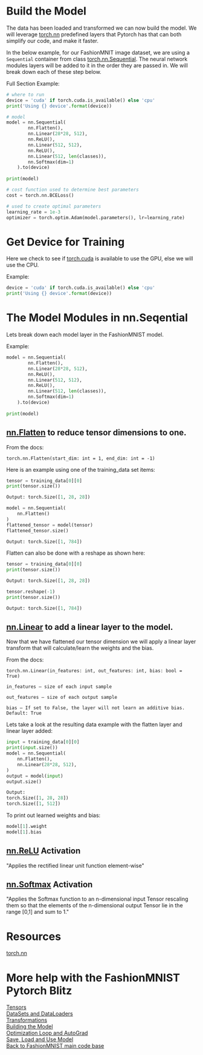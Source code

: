 # Build the Model

The data has been loaded and transformed we can now build the model. We will leverage [torch.nn](https://pytorch.org/docs/stable/nn.html) predefined layers that Pytorch has that can both simplify our code, and  make it faster.

In the below example, for our FashionMNIT image dataset, we are using a `Sequential` container from class [torch.nn.Sequential](https://pytorch.org/docs/stable/generated/torch.nn.Sequential.html). The neural network modules layers will be added to it in the order they are passed in. We will break down each of these step below.

Full Section Example:

```python
# where to run
device = 'cuda' if torch.cuda.is_available() else 'cpu'
print('Using {} device'.format(device))

# model
model = nn.Sequential(
        nn.Flatten(),
        nn.Linear(28*28, 512),
        nn.ReLU(),
        nn.Linear(512, 512),
        nn.ReLU(),
        nn.Linear(512, len(classes)),
        nn.Softmax(dim=1)
    ).to(device)
    
print(model)

# cost function used to determine best parameters
cost = torch.nn.BCELoss()

# used to create optimal parameters
learning_rate = 1e-3
optimizer = torch.optim.Adam(model.parameters(), lr=learning_rate)
```
# Get Device for Training
Here we check to see if [torch.cuda](https://pytorch.org/docs/stable/notes/cuda.html) is available to use the GPU, else we will use the CPU. 

Example:
```python
device = 'cuda' if torch.cuda.is_available() else 'cpu'
print('Using {} device'.format(device))
```

# The Model Modules in nn.Seqential

Lets break down each model layer in the FashionMNIST model.

Example:
```python
model = nn.Sequential(
        nn.Flatten(),
        nn.Linear(28*28, 512),
        nn.ReLU(),
        nn.Linear(512, 512),
        nn.ReLU(),
        nn.Linear(512, len(classes)),
        nn.Softmax(dim=1)
    ).to(device)
    
print(model)
```

## [nn.Flatten](https://pytorch.org/docs/stable/generated/torch.nn.Flatten.html) to reduce tensor dimensions to one.
From the docs:
```
torch.nn.Flatten(start_dim: int = 1, end_dim: int = -1)
```

Here is an example using one of the training_data set items:

```python
tensor = training_data[0][0]
print(tensor.size())

Output: torch.Size([1, 28, 28])
```
```python
model = nn.Sequential(
    nn.Flatten()
)
flattened_tensor = model(tensor)
flattened_tensor.size()

Output: torch.Size([1, 784])
```

Flatten can also be done with a reshape as shown here:

```python
tensor = training_data[0][0]
print(tensor.size())

Output: torch.Size([1, 28, 28])
```
```python
tensor.reshape(-1)
print(tensor.size())

Output: torch.Size([1, 784])
```


## [nn.Linear](https://pytorch.org/docs/stable/generated/torch.nn.Linear.html) to add a linear layer to the model.

Now that we have flattened our tensor dimension we will apply a linear layer transform that will calculate/learn the weights and the bias.

From the docs:
```
torch.nn.Linear(in_features: int, out_features: int, bias: bool = True)

in_features – size of each input sample

out_features – size of each output sample

bias – If set to False, the layer will not learn an additive bias. Default: True
```

Lets take a look at the resulting data example with the flatten layer and linear layer added:

```python
input = training_data[0][0]
print(input.size())
model = nn.Sequential(
    nn.Flatten(),    
    nn.Linear(28*28, 512),
)
output = model(input)
output.size()

Output: 
torch.Size([1, 28, 28])
torch.Size([1, 512])
```
To print out learned weights and bias:
```python
model[1].weight
model[1].bias
```

## [nn.ReLU](https://pytorch.org/docs/stable/generated/torch.nn.ReLU.html) Activation
"Applies the rectified linear unit function element-wise"

## [nn.Softmax]() Activation
"Applies the Softmax function to an n-dimensional input Tensor rescaling them so that the elements of the n-dimensional output Tensor lie in the range [0,1] and sum to 1."


# Resources

[torch.nn](https://pytorch.org/docs/stable/nn.html)

# More help with the FashionMNIST Pytorch Blitz
[Tensors]()<br>
[DataSets and DataLoaders]()<br>
[Transformations]()<br>
[Building the Model]()<br>
[Optimization Loop and AutoGrad]()<br>
[Save, Load and Use Model]()<br>
[Back to FashionMNIST main code base]()<br>
